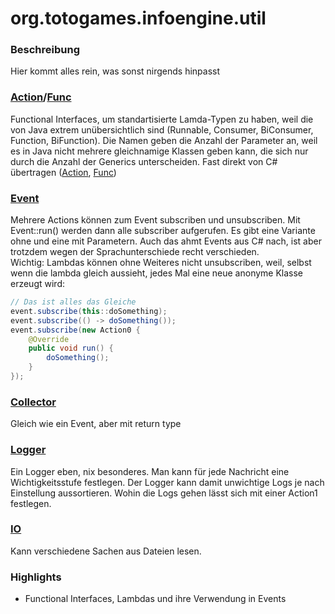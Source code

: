 # org.totogames.infoengine.util

### Beschreibung
Hier kommt alles rein, was sonst nirgends hinpasst

### [Action](../src/main/java/org/totogames/infoengine/util/Action.java)/[Func](../src/main/java/org/totogames/infoengine/util/Func.java)
Functional Interfaces, um standartisierte Lamda-Typen zu haben, weil die von Java extrem unübersichtlich sind (Runnable, Consumer, BiConsumer, Function, BiFunction).
Die Namen geben die Anzahl der Parameter an, weil es in Java nicht mehrere gleichnamige Klassen geben kann, die sich nur durch die Anzahl der Generics unterscheiden.
Fast direkt von C# übertragen ([Action](https://docs.microsoft.com/en-us/dotnet/api/system.action), [Func](https://docs.microsoft.com/en-us/dotnet/api/system.func-1))

### [Event](../src/main/java/org/totogames/infoengine/util/Event.java)
Mehrere Actions können zum Event subscriben und unsubscriben.
Mit Event::run() werden dann alle subscriber aufgerufen.
Es gibt eine Variante ohne und eine mit Parametern.
Auch das ahmt Events aus C# nach, ist aber trotzdem wegen der Sprachunterschiede recht verschieden.\
Wichtig: Lambdas können ohne Weiteres nicht unsubscriben, weil, selbst wenn die lambda gleich aussieht, jedes Mal eine neue anonyme Klasse erzeugt wird:

```java
// Das ist alles das Gleiche
event.subscribe(this::doSomething);
event.subscribe(() -> doSomething());
event.subscribe(new Action0 {
    @Override
    public void run() {
        doSomething();
    }
});
```

### [Collector](../src/main/java/org/totogames/infoengine/util/Collector.java)
Gleich wie ein Event, aber mit return type

### [Logger](../src/main/java/org/totogames/infoengine/util/logging/Logger.java)
Ein Logger eben, nix besonderes.
Man kann für jede Nachricht eine Wichtigkeitsstufe festlegen.
Der Logger kann damit unwichtige Logs je nach Einstellung aussortieren.
Wohin die Logs gehen lässt sich mit einer Action1<String> festlegen.

### [IO](../src/main/java/org/totogames/infoengine/util/IO.java)
Kann verschiedene Sachen aus Dateien lesen.

### Highlights
- Functional Interfaces, Lambdas und ihre Verwendung in Events